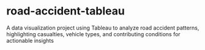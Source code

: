 # road-accident-tableau
A data visualization project using Tableau to analyze road accident patterns, highlighting casualties, vehicle types, and contributing conditions for actionable insights
